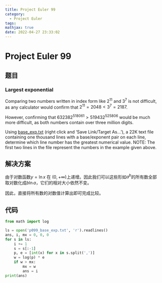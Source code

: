 ```yaml
---
title: Project Euler 99
category:
  - Project Euler
tags:
mathjax: true
date: 2022-04-27 23:33:02
---
```


<escape><!-- more --></escape>

# Project Euler 99

## 题目

### Largest exponential

Comparing two numbers written in index form like $2^{11}$ and $3^7$ is not difficult, as any calculator would confirm that $2^{11} = 2048 < 3^7 = 2187$.

However, confirming that $632382^{518061} > 519432^{525806}$ would be much more difficult, as both numbers contain over three million digits.

Using [base_exp.txt](../resources/p099_base_exp.txt) (right click and ‘Save Link/Target As…’), a 22K text file containing one thousand lines with a base/exponent pair on each line, determine which line number has the greatest numerical value.
NOTE: The first two lines in the file represent the numbers in the example given above.

## 解决方案

由于对数函数$y=\ln x$ 在 $(0,+\infty)$上递增。因此我们可以这些形如$a^b$的所有数全部取对数化成$b\ln a$，它们的相对大小依然不变。

因此，直接将所有数的对数值计算出即可完成比较。

## 代码

```py
from math import log

ls = open('p099_base_exp.txt', 'r').readlines()
ans, i, mx = 0, 0, 0
for s in ls:
    i += 1
    s = s[:-1]
    p, e = [int(x) for x in s.split(',')]
    w = log(p) * e
    if w > mx:
        mx = w
        ans = i
print(ans)
```
